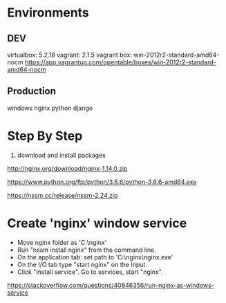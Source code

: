 # Environments

## DEV

virtualbox: 5.2.18
vagrant: 2.1.5
vagrant box: win-2012r2-standard-amd64-nocm
  https://app.vagrantup.com/opentable/boxes/win-2012r2-standard-amd64-nocm

## Production

windows
nginx
python
django

# Step By Step

1. download and install packages

http://nginx.org/download/nginx-1.14.0.zip

https://www.python.org/ftp/python/3.6.6/python-3.6.6-amd64.exe

https://nssm.cc/release/nssm-2.24.zip

# Create 'nginx' window service

- Move nginx folder as 'C:\nginx'
- Run "nssm install nginx" from the command line.
- On the application tab: set path to 'C:\nginx\nginx.exe'
- On the I/O tab type "start nginx" on the Input.
- Click "install service". Go to services, start "nginx".


https://stackoverflow.com/questions/40846356/run-nginx-as-windows-service
